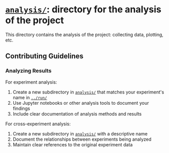 # [`analysis/`](./): directory for the analysis of the project

This directory contains the analysis of the project: collecting data, plotting, etc.

## Contributing Guidelines

### Analyzing Results

For experiment analysis:
1. Create a new subdirectory in [`analysis/`](./) that matches your experiment's name in [`../run/`](../run)
2. Use Jupyter notebooks or other analysis tools to document your findings
3. Include clear documentation of analysis methods and results

For cross-experiment analysis:
1. Create a new subdirectory in [`analysis/`](./) with a descriptive name
2. Document the relationships between experiments being analyzed
3. Maintain clear references to the original experiment data